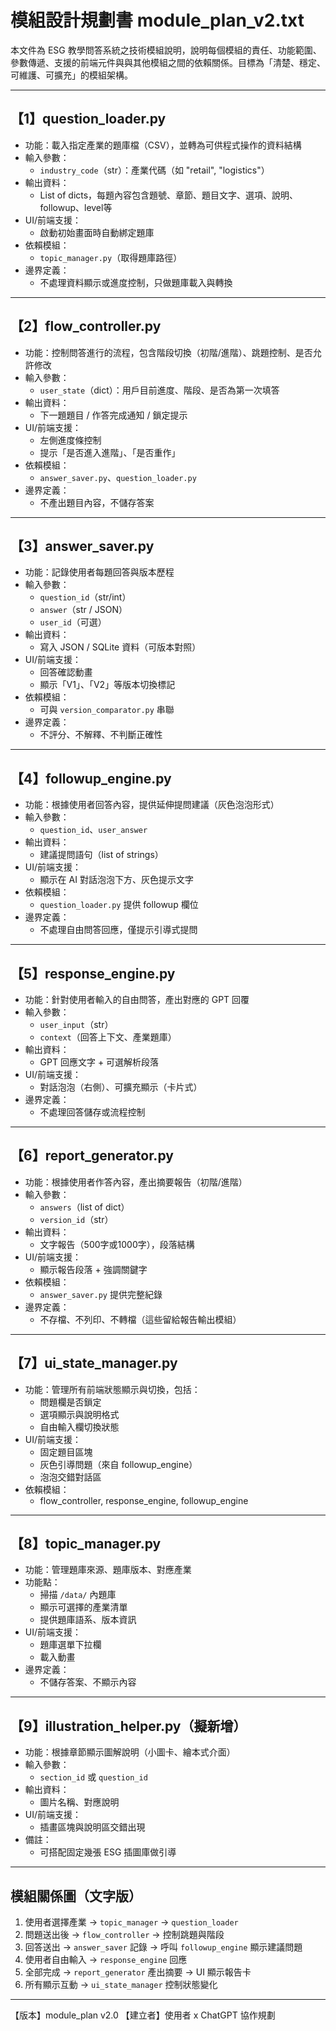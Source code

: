 
# 模組設計規劃書 module_plan_v2.txt

本文件為 ESG 教學問答系統之技術模組說明，說明每個模組的責任、功能範圍、參數傳遞、支援的前端元件與與其他模組之間的依賴關係。目標為「清楚、穩定、可維護、可擴充」的模組架構。

---

## 【1】question_loader.py

- 功能：載入指定產業的題庫檔（CSV），並轉為可供程式操作的資料結構
- 輸入參數：
  - `industry_code`（str）：產業代碼（如 "retail", "logistics"）
- 輸出資料：
  - List of dicts，每題內容包含題號、章節、題目文字、選項、說明、followup、level等
- UI/前端支援：
  - 啟動初始畫面時自動綁定題庫
- 依賴模組：
  - `topic_manager.py`（取得題庫路徑）
- 邊界定義：
  - 不處理資料顯示或進度控制，只做題庫載入與轉換

---

## 【2】flow_controller.py

- 功能：控制問答進行的流程，包含階段切換（初階/進階）、跳題控制、是否允許修改
- 輸入參數：
  - `user_state`（dict）：用戶目前進度、階段、是否為第一次填答
- 輸出資料：
  - 下一題題目 / 作答完成通知 / 鎖定提示
- UI/前端支援：
  - 左側進度條控制
  - 提示「是否進入進階」、「是否重作」
- 依賴模組：
  - `answer_saver.py`、`question_loader.py`
- 邊界定義：
  - 不產出題目內容，不儲存答案

---

## 【3】answer_saver.py

- 功能：記錄使用者每題回答與版本歷程
- 輸入參數：
  - `question_id`（str/int）
  - `answer`（str / JSON）
  - `user_id`（可選）
- 輸出資料：
  - 寫入 JSON / SQLite 資料（可版本對照）
- UI/前端支援：
  - 回答確認動畫
  - 顯示「V1」、「V2」等版本切換標記
- 依賴模組：
  - 可與 `version_comparator.py` 串聯
- 邊界定義：
  - 不評分、不解釋、不判斷正確性

---

## 【4】followup_engine.py

- 功能：根據使用者回答內容，提供延伸提問建議（灰色泡泡形式）
- 輸入參數：
  - `question_id`、`user_answer`
- 輸出資料：
  - 建議提問語句（list of strings）
- UI/前端支援：
  - 顯示在 AI 對話泡泡下方、灰色提示文字
- 依賴模組：
  - `question_loader.py` 提供 followup 欄位
- 邊界定義：
  - 不處理自由問答回應，僅提示引導式提問

---

## 【5】response_engine.py

- 功能：針對使用者輸入的自由問答，產出對應的 GPT 回覆
- 輸入參數：
  - `user_input`（str）
  - `context`（回答上下文、產業題庫）
- 輸出資料：
  - GPT 回應文字 + 可選解析段落
- UI/前端支援：
  - 對話泡泡（右側）、可擴充顯示（卡片式）
- 邊界定義：
  - 不處理回答儲存或流程控制

---

## 【6】report_generator.py

- 功能：根據使用者作答內容，產出摘要報告（初階/進階）
- 輸入參數：
  - `answers`（list of dict）
  - `version_id`（str）
- 輸出資料：
  - 文字報告（500字或1000字），段落結構
- UI/前端支援：
  - 顯示報告段落 + 強調關鍵字
- 依賴模組：
  - `answer_saver.py` 提供完整紀錄
- 邊界定義：
  - 不存檔、不列印、不轉檔（這些留給報告輸出模組）

---

## 【7】ui_state_manager.py

- 功能：管理所有前端狀態顯示與切換，包括：
  - 問題欄是否鎖定
  - 選項顯示與說明格式
  - 自由輸入欄切換狀態
- UI/前端支援：
  - 固定題目區塊
  - 灰色引導問題（來自 followup_engine）
  - 泡泡交錯對話區
- 依賴模組：
  - flow_controller, response_engine, followup_engine

---

## 【8】topic_manager.py

- 功能：管理題庫來源、題庫版本、對應產業
- 功能點：
  - 掃描 `/data/` 內題庫
  - 顯示可選擇的產業清單
  - 提供題庫語系、版本資訊
- UI/前端支援：
  - 題庫選單下拉欄
  - 載入動畫
- 邊界定義：
  - 不儲存答案、不顯示內容

---

## 【9】illustration_helper.py（擬新增）

- 功能：根據章節顯示圖解說明（小圖卡、繪本式介面）
- 輸入參數：
  - `section_id` 或 `question_id`
- 輸出資料：
  - 圖片名稱、對應說明
- UI/前端支援：
  - 插畫區塊與說明區交錯出現
- 備註：
  - 可搭配固定幾張 ESG 插圖庫做引導

---

## 模組關係圖（文字版）

1. 使用者選擇產業 → `topic_manager` → `question_loader`
2. 問題送出後 → `flow_controller` → 控制跳題與階段
3. 回答送出 → `answer_saver` 記錄 → 呼叫 `followup_engine` 顯示建議問題
4. 使用者自由輸入 → `response_engine` 回應
5. 全部完成 → `report_generator` 產出摘要 → UI 顯示報告卡
6. 所有顯示互動 → `ui_state_manager` 控制狀態變化

---

【版本】module_plan v2.0
【建立者】使用者 x ChatGPT 協作規劃
